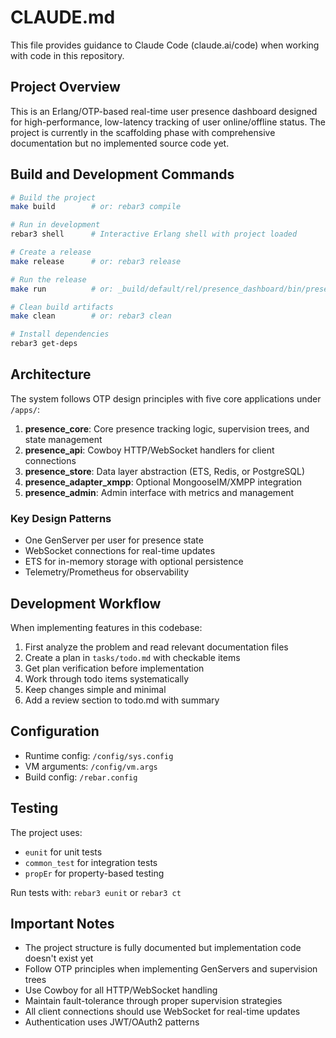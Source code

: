 # CLAUDE.md

This file provides guidance to Claude Code (claude.ai/code) when working with code in this repository.

## Project Overview

This is an Erlang/OTP-based real-time user presence dashboard designed for high-performance, low-latency tracking of user online/offline status. The project is currently in the scaffolding phase with comprehensive documentation but no implemented source code yet.

## Build and Development Commands

```bash
# Build the project
make build        # or: rebar3 compile

# Run in development
rebar3 shell      # Interactive Erlang shell with project loaded

# Create a release
make release      # or: rebar3 release

# Run the release
make run          # or: _build/default/rel/presence_dashboard/bin/presence_dashboard console

# Clean build artifacts
make clean        # or: rebar3 clean

# Install dependencies
rebar3 get-deps
```

## Architecture

The system follows OTP design principles with five core applications under `/apps/`:

1. **presence_core**: Core presence tracking logic, supervision trees, and state management
2. **presence_api**: Cowboy HTTP/WebSocket handlers for client connections
3. **presence_store**: Data layer abstraction (ETS, Redis, or PostgreSQL)
4. **presence_adapter_xmpp**: Optional MongooseIM/XMPP integration
5. **presence_admin**: Admin interface with metrics and management

### Key Design Patterns
- One GenServer per user for presence state
- WebSocket connections for real-time updates
- ETS for in-memory storage with optional persistence
- Telemetry/Prometheus for observability

## Development Workflow

When implementing features in this codebase:

1. First analyze the problem and read relevant documentation files
2. Create a plan in `tasks/todo.md` with checkable items
3. Get plan verification before implementation
4. Work through todo items systematically
5. Keep changes simple and minimal
6. Add a review section to todo.md with summary

## Configuration

- Runtime config: `/config/sys.config`
- VM arguments: `/config/vm.args`
- Build config: `/rebar.config`

## Testing

The project uses:
- `eunit` for unit tests
- `common_test` for integration tests
- `propEr` for property-based testing

Run tests with: `rebar3 eunit` or `rebar3 ct`

## Important Notes

- The project structure is fully documented but implementation code doesn't exist yet
- Follow OTP principles when implementing GenServers and supervision trees
- Use Cowboy for all HTTP/WebSocket handling
- Maintain fault-tolerance through proper supervision strategies
- All client connections should use WebSocket for real-time updates
- Authentication uses JWT/OAuth2 patterns
